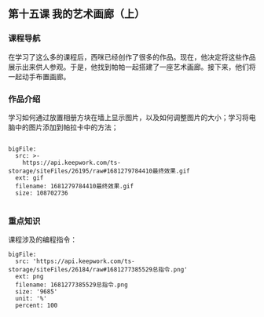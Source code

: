 


## 第十五课 我的艺术画廊（上）
### 课程导航

在学习了这么多的课程后，西咪已经创作了很多的作品。现在，他决定将这些作品展示出来供人参观。于是，他找到帕帕一起搭建了一座艺术画廊。接下来，他们将一起动手布置画廊。

### 作品介绍

学习如何通过放置相册方块在墙上显示图片，以及如何调整图片的大小；学习将电脑中的图片添加到帕拉卡中的方法；
 
 
 
 

```@BigFile

bigFile:
  src: >-
    https://api.keepwork.com/ts-storage/siteFiles/26195/raw#1681279784410最终效果.gif
  ext: gif
  filename: 1681279784410最终效果.gif
  size: 108702736
          
```





### 重点知识
课程涉及的编程指令：
 
 
 
 

```@BigFile
bigFile:
  src: 'https://api.keepwork.com/ts-storage/siteFiles/26184/raw#1681277385529总指令.png'
  ext: png
  filename: 1681277385529总指令.png
  size: '9685'
  unit: '%'
  percent: 100

```